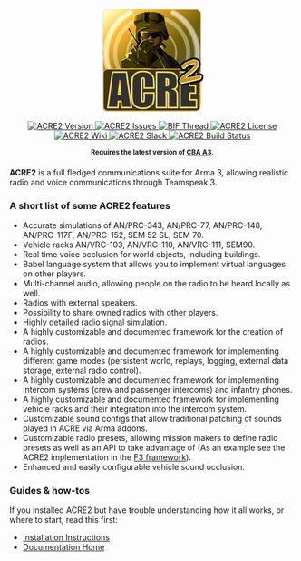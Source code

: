 <p align="center">
    <img src="https://github.com/IDI-Systems/acre2/blob/master/extras/logos/acre2-small-logo.png">
</p>

<p align="center">
    <a href="https://github.com/IDI-Systems/acre2/releases/download/v2.6.2.996/acre2_2.6.2.996.zip">
        <img src="https://img.shields.io/badge/Version-2.6.2-blue.svg?style=flat-square" alt="ACRE2 Version">
    </a>
    <a href="https://github.com/IDI-Systems/acre2/issues">
        <img src="https://img.shields.io/github/issues-raw/IDI-Systems/acre2.svg?style=flat-square&label=Issues" alt="ACRE2 Issues">
    </a>
    <a href="https://forums.bistudio.com/topic/193813-acre2-v22-stable-steam-workshop-release">
        <img src="https://img.shields.io/badge/BIF-Thread-lightgrey.svg?style=flat-square" alt="BIF Thread">
    </a>
    <a href="https://github.com/IDI-Systems/acre2/blob/master/LICENSE">
        <img src="https://img.shields.io/badge/License-GPLv3-red.svg?style=flat-square" alt="ACRE2 License">
    </a>
    <a href="http://acre2.idi-systems.com">
        <img src="https://img.shields.io/badge/Documentation-Home-lightgrey.svg?style=flat-square" alt="ACRE2 Wiki">
    </a>
    <a href="http://slackin.idi-systems.com:3000">
        <img src="http://slackin.idi-systems.com:3000/badge.svg?style=flat-square&label=Slack" alt="ACRE2 Slack">
    </a>
    <a href="https://travis-ci.org/IDI-Systems/acre2">
        <img src="https://img.shields.io/travis/IDI-Systems/acre2.svg?style=flat-square&label=Build" alt="ACRE2 Build Status">
    </a>
</p>

<p align="center">
    <sup><strong>Requires the latest version of <a href="https://github.com/CBATeam/CBA_A3/releases">CBA A3</a>.<br/></strong></sub>
</p>

**ACRE2** is a full fledged communications suite for Arma 3, allowing realistic radio and voice communications through Teamspeak 3.

### A short list of some ACRE2 features

- Accurate simulations of AN/PRC-343, AN/PRC-77, AN/PRC-148, AN/PRC-117F, AN/PRC-152, SEM 52 SL, SEM 70.
- Vehicle racks AN/VRC-103, AN/VRC-110, AN/VRC-111, SEM90.
- Real time voice occlusion for world objects, including buildings.
- Babel language system that allows you to implement virtual languages on other players.
- Multi-channel audio, allowing people on the radio to be heard locally as well.
- Radios with external speakers.
- Possibility to share owned radios with other players.
- Highly detailed radio signal simulation.
- A highly customizable and documented framework for the creation of radios.
- A highly customizable and documented framework for implementing different game modes (persistent world, replays, logging, external data storage, external radio control).
- A highly customizable and documented framework for implementing intercom systems (crew and passenger intercoms) and infantry phones.
- A highly customizable and documented framework for implementing vehicle racks and their integration into the intercom system.
- Customizable sound configs that allow traditional patching of sounds played in ACRE via Arma addons.
- Customizable radio presets, allowing mission makers to define radio presets as well as an API to take advantage of (As an example see the ACRE2 implementation in the [F3 framework](https://github.com/ferstaberinde/F3)).
- Enhanced and easily configurable vehicle sound occlusion.

### Guides & how-tos

If you installed ACRE2 but have trouble understanding how it all works, or where to start, read this first:
- [Installation Instructions](http://acre2.idi-systems.com/wiki/user/installation)
- [Documentation Home](http://acre2.idi-systems.com)
